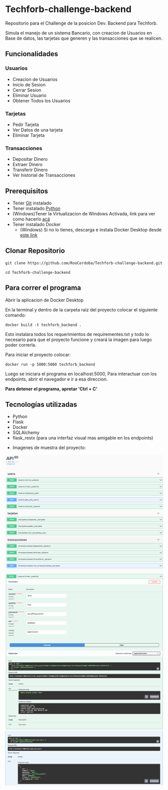 # Techforb-challenge-backend

Repositorio para el Challenge de la posicion Dev. Backend para Techforb.

Simula el manejo de un sistema Bancario, con creacion de Usuarios en Base de datos, las tarjetas que generen y las transacciones que se realicen.

## Funcionalidades

### Usuarios

* Creacion de Usuarios
* Inicio de Sesion
* Cerrar Sesion
* Eliminar Usuario
* Obtener Todos los Usuarios

### Tarjetas

* Pedir Tarjeta
* Ver Datos de una tarjeta 
* Eliminar Tarjeta

### Transacciones

* Depositar Dinero
* Extraer Dinero
* Transferir Dinero
* Ver historial de Transacciones


## Prerequisitos

* Tener [Git](https://git-scm.com/) instalado 
* Tener instalado [Python](https://www.python.org/downloads/)
* (Windows)Tener la Virtualizacion de Windows Activada, link para ver como hacerlo [acá](https://support.microsoft.com/es-es/windows/habilitar-la-virtualizaci%C3%B3n-en-equipos-windows-11-c5578302-6e43-4b4b-a449-8ced115f58e1)
* Tener instalado Docker
    * (Windows) Si no lo tienes, descarga e instala Docker Desktop desde [este link](https://www.docker.com/products/docker-desktop/)

## Clonar Repositorio

```
git clone https://github.com/RooCordoba/Techforb-challenge-backend.git
```
```
cd Techforb-challenge-backend
```

## Para correr el programa

Abrir la aplicacion de Docker Desktop

En la terminal y dentro de la carpeta raiz del proyecto colocar el siguiente comando:

```
docker build -t techforb_backend .
```

Esto instalara todos los requerimientos de requirementes.txt y todo lo necesario para que el proyecto funcione y creará la imagen para luego poder correrla.

Para iniciar el proyecto colocar:

```
docker run -p 5000:5000 techforb_backend
```

Luego se iniciara el programa en localhost:5000, Para interactuar con los endpoints, abrir el navegador e ir a esa direccion.

**Para detener el programa, apretar 'Ctrl + C'**  


## Tecnologías utilizadas

* Python
* Flask
* Docker
* SQLAlchemy
* flask_restx (para una interfaz visual mas amigable en los endpoints)

- Imagenes de muestra del proyecto:

![Image Text](https://github.com/RooCordoba/Techforb-challenge-backend/blob/develop/src/images_git/image1.png)
![Image Text](https://github.com/RooCordoba/Techforb-challenge-backend/blob/develop/src/images_git/image2.png)
![Image Text](https://github.com/RooCordoba/Techforb-challenge-backend/blob/develop/src/images_git/image3.png)